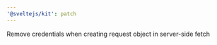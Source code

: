 ```yaml
---
'@sveltejs/kit': patch
---
```


Remove credentials when creating request object in server-side fetch
